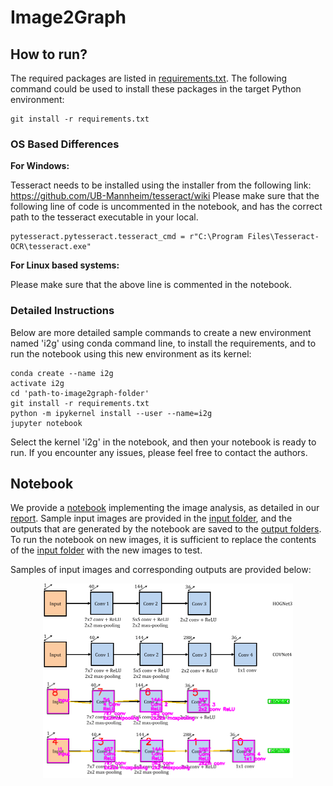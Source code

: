 # Image2Graph

## How to run?

The required packages are listed in [requirements.txt](requirements.txt). The following command could be used to install these packages in the target Python environment:

```
git install -r requirements.txt
```

### OS Based Differences

<b>For Windows:</b> 

Tesseract needs to be installed using the installer from the following link: https://github.com/UB-Mannheim/tesseract/wiki
Please make sure that the following line of code is uncommented in the notebook, and has the correct path to the tesseract executable in your local.

```
pytesseract.pytesseract.tesseract_cmd = r"C:\Program Files\Tesseract-OCR\tesseract.exe"
```

<b>For Linux based systems:</b> 

Please make sure that the above line is commented in the notebook.

### Detailed Instructions

Below are more detailed sample commands to create a new environment named 'i2g' using conda command line, to install the requirements, and to run the notebook using this new environment as its kernel:

```
conda create --name i2g
activate i2g
cd 'path-to-image2graph-folder'
git install -r requirements.txt
python -m ipykernel install --user --name=i2g
jupyter notebook
```

Select the kernel 'i2g' in the notebook, and then your notebook is ready to run. If you encounter any issues, please feel free to contact the authors.

## Notebook

We provide a [notebook](FigAnalysis/ShapeExtraction/DemoScript.ipynb) implementing the image analysis, as detailed in our [report](reports/milestone3/). Sample input images are provided in the [input folder](FigAnalysis/ShapeExtraction/Input/), and the outputs that are generated by the notebook are saved to the [output folders](FigAnalysis/ShapeExtraction/Output/). To run the notebook on new images, it is sufficient to replace the contents of the [input folder](FigAnalysis/ShapeExtraction/Input/) with the new images to test.

Samples of input images and corresponding outputs are provided below:

<p align="center">
 <img align="center" width="400px" src="FigAnalysis/ShapeExtraction/Input/fig1502.05689-Figure2-1.png" alt="sampleinput1">
 <img align="center" width="400px" src="FigAnalysis/ShapeExtraction/Output/OpImage/opfig1502.05689-Figure2-1.png" alt="sampleoutput1">
</p>

